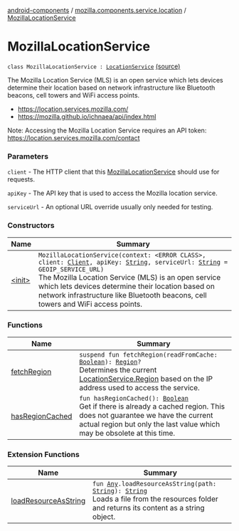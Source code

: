 [android-components](../../index.md) / [mozilla.components.service.location](../index.md) / [MozillaLocationService](./index.md)

# MozillaLocationService

`class MozillaLocationService : `[`LocationService`](../-location-service/index.md) [(source)](https://github.com/mozilla-mobile/android-components/blob/master/components/service/location/src/main/java/mozilla/components/service/location/MozillaLocationService.kt#L50)

The Mozilla Location Service (MLS) is an open service which lets devices determine their location
based on network infrastructure like Bluetooth beacons, cell towers and WiFi access points.

* https://location.services.mozilla.com/
* https://mozilla.github.io/ichnaea/api/index.html

Note: Accessing the Mozilla Location Service requires an API token:
https://location.services.mozilla.com/contact

### Parameters

`client` - The HTTP client that this [MozillaLocationService](./index.md) should use for requests.

`apiKey` - The API key that is used to access the Mozilla location service.

`serviceUrl` - An optional URL override usually only needed for testing.

### Constructors

| Name | Summary |
|---|---|
| [&lt;init&gt;](-init-.md) | `MozillaLocationService(context: <ERROR CLASS>, client: `[`Client`](../../mozilla.components.concept.fetch/-client/index.md)`, apiKey: `[`String`](https://kotlinlang.org/api/latest/jvm/stdlib/kotlin/-string/index.html)`, serviceUrl: `[`String`](https://kotlinlang.org/api/latest/jvm/stdlib/kotlin/-string/index.html)` = GEOIP_SERVICE_URL)`<br>The Mozilla Location Service (MLS) is an open service which lets devices determine their location based on network infrastructure like Bluetooth beacons, cell towers and WiFi access points. |

### Functions

| Name | Summary |
|---|---|
| [fetchRegion](fetch-region.md) | `suspend fun fetchRegion(readFromCache: `[`Boolean`](https://kotlinlang.org/api/latest/jvm/stdlib/kotlin/-boolean/index.html)`): `[`Region`](../-location-service/-region/index.md)`?`<br>Determines the current [LocationService.Region](../-location-service/-region/index.md) based on the IP address used to access the service. |
| [hasRegionCached](has-region-cached.md) | `fun hasRegionCached(): `[`Boolean`](https://kotlinlang.org/api/latest/jvm/stdlib/kotlin/-boolean/index.html)<br>Get if there is already a cached region. This does not guarantee we have the current actual region but only the last value which may be obsolete at this time. |

### Extension Functions

| Name | Summary |
|---|---|
| [loadResourceAsString](../../mozilla.components.support.test.file/kotlin.-any/load-resource-as-string.md) | `fun `[`Any`](https://kotlinlang.org/api/latest/jvm/stdlib/kotlin/-any/index.html)`.loadResourceAsString(path: `[`String`](https://kotlinlang.org/api/latest/jvm/stdlib/kotlin/-string/index.html)`): `[`String`](https://kotlinlang.org/api/latest/jvm/stdlib/kotlin/-string/index.html)<br>Loads a file from the resources folder and returns its content as a string object. |
